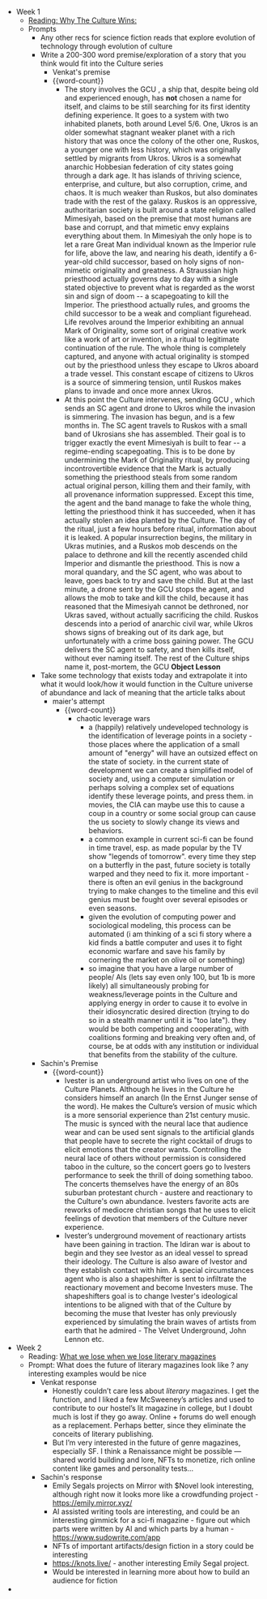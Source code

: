 - Week 1
    - [Reading: Why The Culture Wins:](https://www.sciphijournal.org/index.php/2017/11/12/why-the-culture-wins-an-appreciation-of-iain-m-banks/)
    - Prompts
        - Any other recs for science fiction reads that explore evolution of technology through evolution of culture
        - Write a 200-300 word premise/exploration of a story that you think would fit into the Culture series
            - Venkat's premise
            -  {{word-count}}
                - The story involves the GCU __<True Name>__, a ship that, despite being old and experienced enough, has __not__ chosen a name for itself, and claims to be still searching for its first identity defining experience. It goes to a system with two inhabited planets, both around Level 5/6. One, Ukros is an older somewhat stagnant weaker planet with a rich history that was once the colony of the other one, Ruskos, a younger one with less history, which was originally settled by migrants from Ukros. Ukros is a somewhat anarchic Hobbesian federation of city states going through a dark age. It has islands of thriving science, enterprise, and culture, but also corruption, crime, and chaos. It is much weaker than Ruskos, but also dominates trade with the rest of the galaxy. Ruskos is an oppressive, authoritarian society is built around a state religion called Mimesiyah, based on the premise that most humans are base and corrupt, and that mimetic envy explains everything about them. In Mimesiyah the only hope is to let a rare Great Man individual known as the Imperior rule for life, above the law, and nearing his death, identify a 6-year-old child successor, based on holy signs of non-mimetic originality and greatness. A Straussian high priesthood actually governs day to day with a single stated objective to prevent what is regarded as the worst sin and sign of doom -- a scapegoating to kill the Imperior. The priesthood actually rules, and grooms the child successor to be a weak and compliant figurehead. Life revolves around the Imperior exhibiting an annual Mark of Originality, some sort of original creative work like a work of art or invention, in a ritual to legitimate continuation of the rule. The whole thing is completely captured, and anyone with actual originality is stomped out by the priesthood unless they escape to Ukros aboard a trade vessel. This constant escape of citizens to Ukros is a source of simmering tension, until Ruskos makes plans to invade and once more annex Ukros. 
                - At this point the Culture intervenes, sending GCU __<True Name>__, which sends an SC agent and drone to Ukros while the invasion is simmering. The invasion has begun, and is a few months in. The SC agent travels to Ruskos with a small band of Ukrosians she has assembled. Their goal is to trigger exactly the event Mimesiyah is built to fear -- a regime-ending scapegoating. This is to be done by undermining the Mark of Originality ritual, by producing incontrovertible evidence that the Mark is actually something the priesthood steals from some random actual original person, killing them and their family, with all provenance information suppressed. Except this time, the agent and the band manage to fake the whole thing, letting the priesthood think it has succeeded, when it has actually stolen an idea planted by the Culture. The day of the ritual, just a few hours before ritual, information about it is leaked. A popular insurrection begins, the military in Ukras mutinies, and a Ruskos mob descends on the palace to dethrone and kill the recently ascended child Imperior and dismantle the priesthood. This is now a moral quandary, and the SC agent, who was about to leave, goes back to try and save the child. But at the last minute, a drone sent by the GCU _<True Name>_ stops the agent, and allows the mob to take and kill the child, because it has reasoned that the Mimesiyah cannot be dethroned, nor Ukras saved, without actually sacrificing the child. Ruskos descends into a period of anarchic civil war, while Ukros shows signs of breaking out of its dark age, but unfortunately with a crime boss gaining power. The GCU _<True Name>_ delivers the SC agent to safety, and then kills itself, without ever naming itself. The rest of the Culture ships name it, post-mortem, the GCU __Object Lesson__
        - Take some technology that exists today and extrapolate it into what it would look/how it would function in the Culture universe of abundance and lack of meaning that the article talks about
            - maier's attempt
                - {{word-count}}
                    - chaotic leverage wars
                        - a (happily) relatively undeveloped technology is the identification of leverage points in a society - those places where the application of a small amount of "energy" will have an outsized effect on the state of society. in the current state of development we can create a simplified model of society and, using a  computer simulation or perhaps solving a complex set of equations identify these leverage points, and press them. in movies, the CIA can maybe use this to cause a coup in a country or some social group can cause the us society to slowly change its views and behaviors.
                        - a common example in current sci-fi can be found in time travel, esp. as made popular by the TV show "legends of tomorrow". every time they step on a butterfly in the past,  future society is totally warped and they need to fix it. more important - there is often an evil genius in the background trying to make changes to the timeline and this evil genius must be fought over several episodes or even seasons.  
                        - given the evolution of computing power and sociological modeling, this process can be automated (i am thinking of a sci fi story where a kid finds a battle computer and uses it to fight economic warfare and save his family by cornering the market on olive oil or something) 
                        - so imagine that you have a large number of people/ AIs (lets say even only 100, but 1b is more likely) all simultaneously probing for weakness/leverage points in the Culture and applying energy in order to cause it to evolve in their idiosyncratic desired direction (trying to do so in a stealth manner until it is "too late").  they would be both competing and cooperating, with coalitions forming and breaking very often and, of course, be at odds with any institution or individual that benefits from the stability of the culture.   
        - Sachin's Premise 
            - {{word-count}}
                - Ivester is an underground artist who lives on one of the Culture Planets. Although he lives in the Culture he considers himself an anarch (In the Ernst Junger sense of the word). He makes the Culture’s version of music which is a more sensorial experience than 21st century music. The music is synced with the neural lace that audience wear and can be used sent signals  to the artificial glands that people have to secrete the right cocktail of drugs to elicit emotions that the creator wants. Controlling the neural lace of others without permission is considered taboo in the culture, so the concert goers go to Ivesters performance to seek the thrill of doing something taboo. The concerts themselves have the energy of an 80s suburban protestant church - austere and reactionary to the Culture's own abundance. Ivesters favorite acts are reworks of mediocre christian songs that he uses to elicit feelings of devotion that members of the Culture never experience. 
                - Ivester’s underground movement of reactionary artists have been gaining in traction. The Idiran war is about to begin and they see Ivestor as an ideal vessel to spread their ideology. The Culture is also aware of Ivestor and they establish contact with him. A special circumstances agent who is also a shapeshifter is sent to infiltrate the reactionary movement and become Investers muse. The shapeshifters goal is to change Ivester's ideological intentions to be aligned with that of the Culture by becoming the muse that Ivester has only previously experienced by simulating the brain waves of artists from earth that he admired - The Velvet Underground, John Lennon etc. 
- Week 2
    - Reading: [What we lose when we lose literary magazines](https://countercraft.substack.com/p/what-we-lose-when-we-lose-literary?s=r)
    - Prompt: What does the future of literary magazines look like ?  any interesting examples would be nice
        - Venkat response
            - Honestly couldn’t care less about *literary* magazines. I get the function, and I liked a few McSweeney’s articles and used to contribute to our hostel’s lit magazine in college, but I doubt much is lost if they go away. Online + forums do well enough as a replacement. Perhaps better, since they eliminate the conceits of literary publishing.
            - But I’m very interested in the future of genre magazines, especially SF. I think a Renaissance might be possible — shared world building and lore, NFTs to monetize, rich online content like games and personality tests…
        - Sachin's response 
            - Emily Segals  projects on Mirror with $Novel look interesting, although right now it looks more like a crowdfunding project - https://emily.mirror.xyz/
            - AI assisted writing tools are interesting, and could be an interesting gimmick for a sci-fi magazine - figure out which parts were written by AI and which parts by a human - https://www.sudowrite.com/app 
            - NFTs of important artifacts/design fiction in a story could be interesting 
            - https://knots.live/ - another interesting Emily Segal project. 
            - Would be interested in learning more about how to build an audience for fiction 
- 
